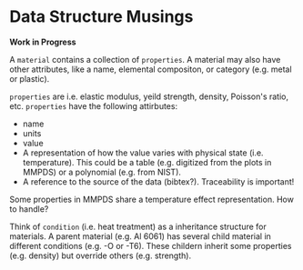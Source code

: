 Data Structure Musings
======================

**Work in Progress**

A `material` contains a collection of `properties`. A material may also have other attributes, like a
name, elemental compositon, or category (e.g. metal or plastic).

`properties` are i.e. elastic modulus, yeild strength, density, Poisson's ratio, etc. `properties` have the following attirbutes:
  - name
  - units
  - value
  - A representation of how the value varies with physical state (i.e. temperature).
    This could be a table (e.g. digitized from the plots in MMPDS) or a polynomial (e.g. from NIST).
  - A reference to the source of the data (bibtex?). Traceability is important!

Some properties in MMPDS share a temperature effect representation. How to handle?

Think of `condition` (i.e. heat treatment) as a inheritance structure for materials.
A parent material (e.g. Al 6061) has several child material in different conditions (e.g. -O or -T6).
These childern inherit some properties (e.g. density) but override others (e.g. strength).
